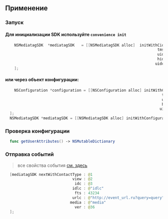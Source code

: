 
## Применение
### Запуск
#### Для инициализации SDK используйте `convenience init`

```swift
    NSMediatagSDK  *mediatagSDK   = [[NSMediatagSDK alloc]  initWithCid : @"cid" 
                                                                    tms : @"tms" 
                                                                    uid : @"uid"
                                                                    hid : @"hid" 
                                                                   uidc : @1
    ];
```
  
#### или через объект конфигурации:

```swift
    NSConfiguration *configuration = [[NSConfiguration alloc] initWithCid : @"userCid" 
                                                                      tms : @"tms" 
                                                                      uid : @"uid" 
                                                                      hid : @"hid" 
                                                                     uidc : @1
  ];
  NSMediatagSDK *mediatagSDK = [[NSMediatagSDK alloc] initWithConfiguration: configuration];

```

### Проверка конфигурации
  ```swift
    func getUserAttributes() -> NSMutableDictionary
  ```
### Отправка событий
> все свойства события [см. здесь](https://github.com/cifrasoft/media-tag-sdk/blob/master/Sources/models/Event.swift)
```swift
  [mediatagSDK nextWithContactType : @1
                              view : @2
                               idc : @3
                              idlc : @"idlc"
                               fts : 43234
                              urlc : @"http://event_url.ru?query=query"
                             media : @"media"
                               ver : @36 
  ];
```
